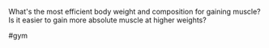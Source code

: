 What's the most efficient body weight and composition for gaining muscle? Is it easier to gain more absolute muscle at higher weights?

#gym